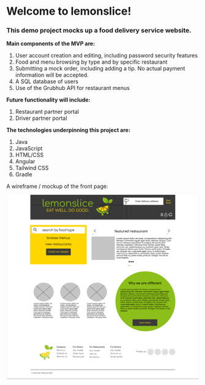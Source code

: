 # Welcome to lemonslice!

### This demo project mocks up a food delivery service website.

**Main components of the MVP are:**
1. User account creation and editing, including password security features
2. Food and menu browsing by type and by specific restaurant
3. Submitting a mock order, including adding a tip. No actual payment information will be accepted.
4. A SQL database of users
5. Use of the Grubhub API for restaurant menus

**Future functionality will include:**
1. Restaurant partner portal
2. Driver partner portal

**The technologies underpinning this project are:**
1. Java
2. JavaScript
3. HTML/CSS
4. Angular
5. Tailwind CSS
6. Gradle

A wireframe / mockup of the front page:

![Main page wireframe](src/main/resources/static/images/lemonslice_main.png)
